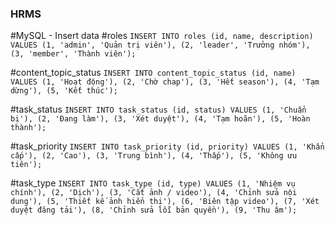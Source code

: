 ### HRMS

#MySQL - Insert data
#roles
`INSERT INTO roles (id, name, description) VALUES
 (1, 'admin', 'Quản trị viên'),
 (2, 'leader', 'Trưởng nhóm'),
 (3, 'member', 'Thành viên');`

#content_topic_status
`INSERT INTO content_topic_status (id, name) VALUES
 (1, 'Hoạt động'),
 (2, 'Chờ chap'),
 (3, 'Hết season'),
 (4, 'Tạm dừng'),
 (5, 'Kết thúc');`

#task_status
`INSERT INTO task_status (id, status) VALUES
(1, 'Chuẩn bị'),
(2, 'Đang làm'),
(3, 'Xét duyệt'),
(4, 'Tạm hoãn'),
(5, 'Hoàn thành');`

#task_priority
`INSERT INTO task_priority (id, priority) VALUES
(1, 'Khẩn cấp'),
(2, 'Cao'),
(3, 'Trung bình'),
(4, 'Thấp'),
(5, 'Không ưu tiên');`

#task_type
`INSERT INTO task_type (id, type) VALUES
(1, 'Nhiệm vụ chính'),
(2, 'Dịch'),
(3, 'Cắt ảnh / video'),
(4, 'Chỉnh sửa nội dung'),
(5, 'Thiết kế ảnh hiển thị'),
(6, 'Biên tập video'),
(7, 'Xét duyệt đăng tải'),
(8, 'Chỉnh sửa lỗi bản quyền'),
(9, 'Thu âm');`